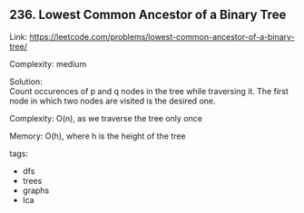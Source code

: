 ## 236. Lowest Common Ancestor of a Binary Tree

Link: https://leetcode.com/problems/lowest-common-ancestor-of-a-binary-tree/

Complexity: medium

Solution: \
Count occurences of p and q nodes in the tree while traversing it.
The first node in which two nodes are visited is the desired one.

Complexity: O(n), as we traverse the tree only once

Memory: O(h), where h is the height of the tree

tags:
- dfs
- trees
- graphs
- lca
